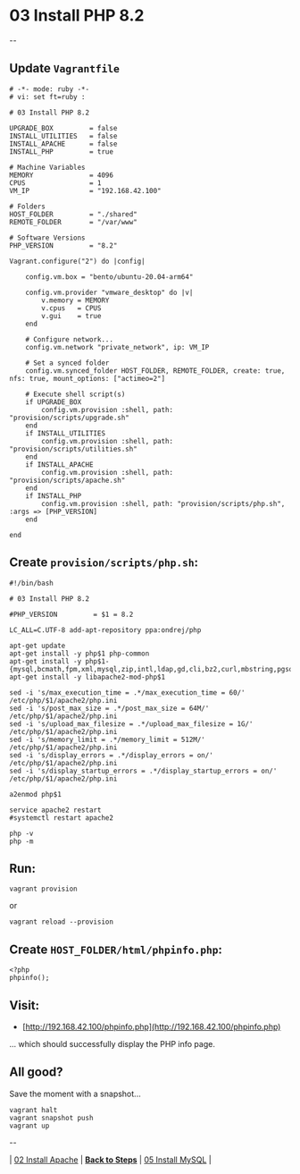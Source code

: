 # 03 Install PHP 8.2

--

## Update `Vagrantfile`

```
# -*- mode: ruby -*-
# vi: set ft=ruby :

# 03 Install PHP 8.2

UPGRADE_BOX         = false
INSTALL_UTILITIES   = false
INSTALL_APACHE      = false
INSTALL_PHP         = true

# Machine Variables
MEMORY              = 4096
CPUS                = 1
VM_IP               = "192.168.42.100"

# Folders
HOST_FOLDER         = "./shared"
REMOTE_FOLDER       = "/var/www"

# Software Versions
PHP_VERSION         = "8.2"

Vagrant.configure("2") do |config|

	config.vm.box = "bento/ubuntu-20.04-arm64"

	config.vm.provider "vmware_desktop" do |v|
		v.memory = MEMORY
		v.cpus   = CPUS
		v.gui    = true
	end

	# Configure network...
	config.vm.network "private_network", ip: VM_IP

	# Set a synced folder
	config.vm.synced_folder HOST_FOLDER, REMOTE_FOLDER, create: true, nfs: true, mount_options: ["actimeo=2"]

	# Execute shell script(s)
	if UPGRADE_BOX
		config.vm.provision :shell, path: "provision/scripts/upgrade.sh"
	end
	if INSTALL_UTILITIES
		config.vm.provision :shell, path: "provision/scripts/utilities.sh"
	end
	if INSTALL_APACHE
		config.vm.provision :shell, path: "provision/scripts/apache.sh"
	end
	if INSTALL_PHP
		config.vm.provision :shell, path: "provision/scripts/php.sh", :args => [PHP_VERSION]
	end

end
```

## Create `provision/scripts/php.sh`:

```
#!/bin/bash

# 03 Install PHP 8.2

#PHP_VERSION         = $1 = 8.2

LC_ALL=C.UTF-8 add-apt-repository ppa:ondrej/php

apt-get update
apt-get install -y php$1 php-common
apt-get install -y php$1-{mysql,bcmath,fpm,xml,mysql,zip,intl,ldap,gd,cli,bz2,curl,mbstring,pgsql,opcache,soap,cgi,common,dom,imagick}
apt-get install -y libapache2-mod-php$1

sed -i 's/max_execution_time = .*/max_execution_time = 60/' /etc/php/$1/apache2/php.ini
sed -i 's/post_max_size = .*/post_max_size = 64M/' /etc/php/$1/apache2/php.ini
sed -i 's/upload_max_filesize = .*/upload_max_filesize = 1G/' /etc/php/$1/apache2/php.ini
sed -i 's/memory_limit = .*/memory_limit = 512M/' /etc/php/$1/apache2/php.ini
sed -i 's/display_errors = .*/display_errors = on/' /etc/php/$1/apache2/php.ini
sed -i 's/display_startup_errors = .*/display_startup_errors = on/' /etc/php/$1/apache2/php.ini

a2enmod php$1

service apache2 restart
#systemctl restart apache2

php -v
php -m
```

## Run:

```
vagrant provision
```

or

```
vagrant reload --provision
```

## Create `HOST_FOLDER/html/phpinfo.php`:

```
<?php
phpinfo();
```

## Visit:

* [http://192.168.42.100/phpinfo.php](http://192.168.42.100/phpinfo.php)

... which should successfully display the PHP info page.

## All good?

Save the moment with a snapshot...

```
vagrant halt
vagrant snapshot push
vagrant up
```

--

<!-- 04 Install PHP 8.2 -->
| [02 Install Apache](./Install_Apache.md)
| [**Back to Steps**](../README.md)
| [05 Install MySQL](./05_Install_MySQL.md)
|
